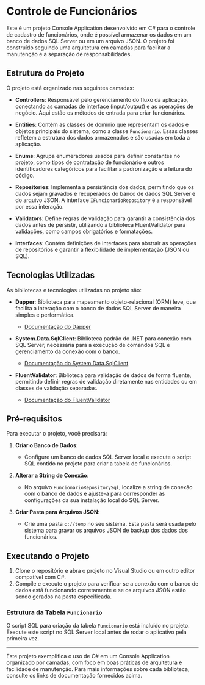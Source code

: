 # Controle de Funcionários

Este é um projeto Console Application desenvolvido em C# para o controle de cadastro de funcionários, onde é possível armazenar os dados em um banco de dados SQL Server ou em um arquivo JSON. O projeto foi construído seguindo uma arquitetura em camadas para facilitar a manutenção e a separação de responsabilidades.

## Estrutura do Projeto

O projeto está organizado nas seguintes camadas:

- **Controllers**: Responsável pelo gerenciamento do fluxo da aplicação, conectando as camadas de interface (input/output) e as operações de negócio. Aqui estão os métodos de entrada para criar funcionários.
  
- **Entities**: Contém as classes de domínio que representam os dados e objetos principais do sistema, como a classe `Funcionario`. Essas classes refletem a estrutura dos dados armazenados e são usadas em toda a aplicação.

- **Enums**: Agrupa enumeradores usados para definir constantes no projeto, como tipos de contratação de funcionário e outros identificadores categóricos para facilitar a padronização e a leitura do código.

- **Repositories**: Implementa a persistência dos dados, permitindo que os dados sejam gravados e recuperados do banco de dados SQL Server e do arquivo JSON. A interface `IFuncionarioRepository` é a responsável por essa interação.

- **Validators**: Define regras de validação para garantir a consistência dos dados antes de persistir, utilizando a biblioteca FluentValidator para validações, como campos obrigatórios e formatações.

- **Interfaces**: Contém definições de interfaces para abstrair as operações de repositórios e garantir a flexibilidade de implementação (JSON ou SQL).

## Tecnologias Utilizadas

As bibliotecas e tecnologias utilizadas no projeto são:

- **Dapper**: Biblioteca para mapeamento objeto-relacional (ORM) leve, que facilita a interação com o banco de dados SQL Server de maneira simples e performática.
  - [Documentação do Dapper](https://dapper-tutorial.net/)

- **System.Data.SqlClient**: Biblioteca padrão do .NET para conexão com SQL Server, necessária para a execução de comandos SQL e gerenciamento da conexão com o banco.
  - [Documentação do System.Data.SqlClient](https://learn.microsoft.com/en-us/dotnet/api/system.data.sqlclient)

- **FluentValidator**: Biblioteca para validação de dados de forma fluente, permitindo definir regras de validação diretamente nas entidades ou em classes de validação separadas.
  - [Documentação do FluentValidator](https://github.com/andrebaltieri/Flunt)

## Pré-requisitos

Para executar o projeto, você precisará:

1. **Criar o Banco de Dados**:
   - Configure um banco de dados SQL Server local e execute o script SQL contido no projeto para criar a tabela de funcionários.

2. **Alterar a String de Conexão**:
   - No arquivo `FuncionarioRepositorySql`, localize a string de conexão com o banco de dados e ajuste-a para corresponder às configurações da sua instalação local do SQL Server.

3. **Criar Pasta para Arquivos JSON**:
   - Crie uma pasta `c://temp` no seu sistema. Esta pasta será usada pelo sistema para gravar os arquivos JSON de backup dos dados dos funcionários.

## Executando o Projeto

1. Clone o repositório e abra o projeto no Visual Studio ou em outro editor compatível com C#.
2. Compile e execute o projeto para verificar se a conexão com o banco de dados está funcionando corretamente e se os arquivos JSON estão sendo gerados na pasta especificada.

### Estrutura da Tabela `Funcionario`

O script SQL para criação da tabela `Funcionario` está incluído no projeto. Execute este script no SQL Server local antes de rodar o aplicativo pela primeira vez.

---

Este projeto exemplifica o uso de C# em um Console Application organizado por camadas, com foco em boas práticas de arquitetura e facilidade de manutenção. Para mais informações sobre cada biblioteca, consulte os links de documentação fornecidos acima.


